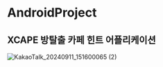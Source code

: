 # AndroidProject

## XCAPE 방탈출 카페 힌트 어플리케이션

![KakaoTalk_20240911_151600065 (2)](https://github.com/user-attachments/assets/d3123067-824e-4f70-87c8-7d4b0f96f2d7)

